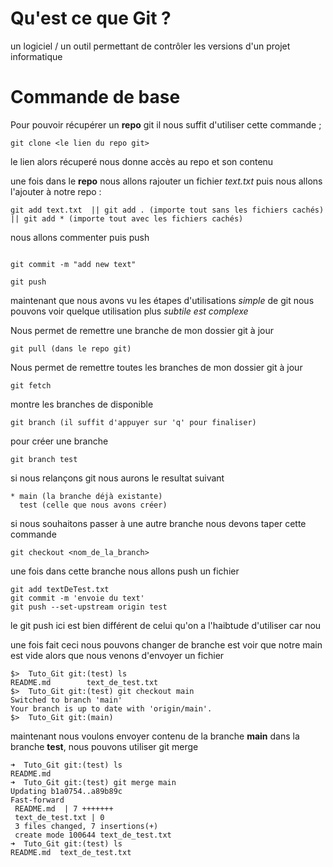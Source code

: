 # Qu'est ce que Git ? 

un logiciel / un outil permettant de contrôler les versions d'un projet informatique

# Commande de base


Pour pouvoir récupérer un **repo** git il nous suffit d'utiliser cette commande ;
```
git clone <le lien du repo git>

```

le lien alors récuperé nous donne accès au repo et son contenu

une fois dans le **repo** nous allons rajouter un fichier *text.txt* puis nous allons l'ajouter à notre repo :
```
git add text.txt  || git add . (importe tout sans les fichiers cachés) || git add * (importe tout avec les fichiers cachés)

```
nous allons commenter puis push
```

git commit -m "add new text"

git push

```

maintenant que nous avons vu les étapes d'utilisations *simple* de git nous pouvons voir quelque utilisation plus *subtile est complexe* 

Nous permet de remettre une branche de mon dossier git à jour 
```
git pull (dans le repo git)
```

Nous permet de remettre toutes les branches de mon dossier git à jour 
```
git fetch
```


montre les branches de disponible
```
git branch (il suffit d'appuyer sur 'q' pour finaliser)
```

pour créer une branche
```
git branch test
```
si nous relançons git nous aurons le resultat suivant
```
* main (la branche déjà existante)
  test (celle que nous avons créer)
```

si nous souhaitons passer à une autre branche nous devons taper cette commande 
```
git checkout <nom_de_la_branch>
```
une fois dans cette branche nous allons push un fichier 

```
git add textDeTest.txt
git commit -m 'envoie du text'
git push --set-upstream origin test
```

le git push ici est bien différent de celui qu'on a l'haibtude d'utiliser car nou

une fois fait ceci nous pouvons changer de branche est voir que notre main est vide alors que nous venons d'envoyer un fichier
```
$>  Tuto_Git git:(test) ls
README.md        text_de_test.txt
$>  Tuto_Git git:(test) git checkout main
Switched to branch 'main'
Your branch is up to date with 'origin/main'.
$>  Tuto_Git git:(main) 

```

maintenant nous voulons envoyer contenu de la branche **main** dans la branche **test**, nous pouvons utiliser git merge 

```
➜  Tuto_Git git:(test) ls
README.md
➜  Tuto_Git git:(test) git merge main 
Updating b1a0754..a89b89c
Fast-forward
 README.md  | 7 +++++++
 text_de_test.txt | 0
 3 files changed, 7 insertions(+)
 create mode 100644 text_de_test.txt
➜  Tuto_Git git:(test) ls
README.md  text_de_test.txt 
```
